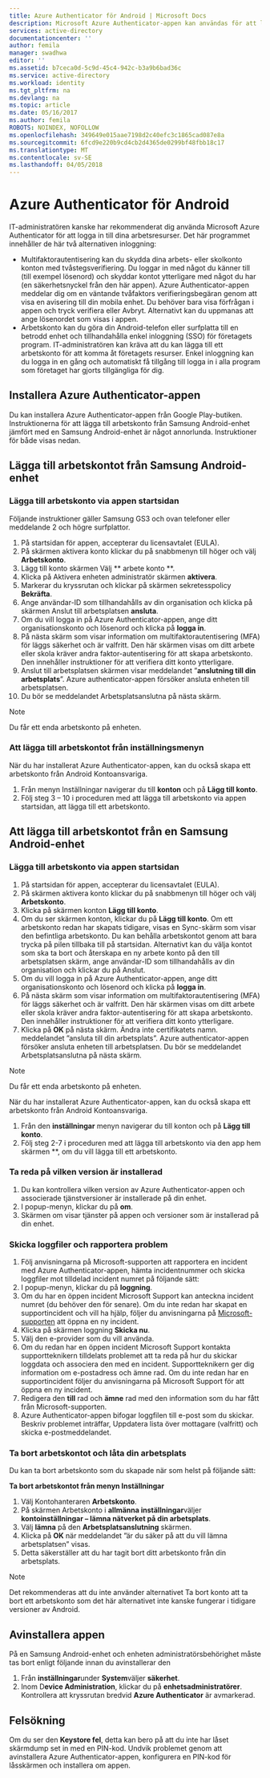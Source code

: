 ```yaml
---
title: Azure Authenticator för Android | Microsoft Docs
description: Microsoft Azure Authenticator-appen kan användas för att logga in till arbetsresurser. Azure Authenticator-appen meddelar dig om en väntande tvåfaktors verifieringsbegäran genom att visa en avisering till din mobila enhet.
services: active-directory
documentationcenter: ''
author: femila
manager: swadhwa
editor: ''
ms.assetid: b7ceca0d-5c9d-45c4-942c-b3a9b6bad36c
ms.service: active-directory
ms.workload: identity
ms.tgt_pltfrm: na
ms.devlang: na
ms.topic: article
ms.date: 05/16/2017
ms.author: femila
ROBOTS: NOINDEX, NOFOLLOW
ms.openlocfilehash: 349649e015aae7198d2c40efc3c1865cad087e8a
ms.sourcegitcommit: 6fcd9e220b9cd4cb2d4365de0299bf48fbb18c17
ms.translationtype: MT
ms.contentlocale: sv-SE
ms.lasthandoff: 04/05/2018
---
```

# <a name="azure-authenticator-for-android"></a>Azure Authenticator för Android
IT-administratören kanske har rekommenderat dig använda Microsoft Azure Authenticator för att logga in till dina arbetsresurser. Det här programmet innehåller de här två alternativen inloggning:

* Multifaktorautentisering kan du skydda dina arbets- eller skolkonto konton med tvåstegsverifiering. Du loggar in med något du känner till (till exempel lösenord) och skyddar kontot ytterligare med något du har (en säkerhetsnyckel från den här appen). Azure Authenticator-appen meddelar dig om en väntande tvåfaktors verifieringsbegäran genom att visa en avisering till din mobila enhet. Du behöver bara visa förfrågan i appen och tryck verifiera eller Avbryt. Alternativt kan du uppmanas att ange lösenordet som visas i appen.
* Arbetskonto kan du göra din Android-telefon eller surfplatta till en betrodd enhet och tillhandahålla enkel inloggning (SSO) för företagets program. IT-administratören kan kräva att du kan lägga till ett arbetskonto för att komma åt företagets resurser. Enkel inloggning kan du logga in en gång och automatiskt få tillgång till logga in i alla program som företaget har gjorts tillgängliga för dig.

## <a name="installing-the-azure-authenticator-app"></a>Installera Azure Authenticator-appen
Du kan installera Azure Authenticator-appen från Google Play-butiken.
Instruktionerna för att lägga till arbetskonto från Samsung Android-enhet jämfört med en Samsung Android-enhet är något annorlunda. Instruktioner för både visas nedan.

## <a name="adding-the-work-account-from-samsung-android-device"></a>Lägga till arbetskontot från Samsung Android-enhet
### <a name="adding-the-work-account-through-the-app-home-screen"></a>Lägga till arbetskonto via appen startsidan
Följande instruktioner gäller Samsung GS3 och ovan telefoner eller meddelande 2 och högre surfplattor.

1. På startsidan för appen, accepterar du licensavtalet (EULA).
2. På skärmen aktivera konto klickar du på snabbmenyn till höger och välj **Arbetskonto**.
3. Lägg till konto skärmen Välj ** arbete konto **.
4. Klicka på Aktivera enheten administratör skärmen **aktivera**.
5. Markerar du kryssrutan och klickar på skärmen sekretesspolicy **Bekräfta**.
6. Ange användar-ID som tillhandahålls av din organisation och klicka på skärmen Anslut till arbetsplatsen **ansluta**.
7. Om du vill logga in på Azure Authenticator-appen, ange ditt organisationskonto och lösenord och klicka på **logga in**.
8. På nästa skärm som visar information om multifaktorautentisering (MFA) för läggs säkerhet och är valfritt. Den här skärmen visas om ditt arbete eller skola kräver andra faktor-autentisering för att skapa arbetskonto. Den innehåller instruktioner för att verifiera ditt konto ytterligare.
9. Anslut till arbetsplatsen skärmen visar meddelandet ”**anslutning till din arbetsplats**”. Azure authenticator-appen försöker ansluta enheten till arbetsplatsen.
10. Du bör se meddelandet Arbetsplatsanslutna på nästa skärm.

> [!NOTE]
> Du får ett enda arbetskonto på enheten.
> 
> 

### <a name="adding-the-work-account-from-the-settings-menu"></a>Att lägga till arbetskontot från inställningsmenyn
När du har installerat Azure Authenticator-appen, kan du också skapa ett arbetskonto från Android Kontoansvariga.

1. Från menyn Inställningar navigerar du till **konton** och på **Lägg till konto**.
2. Följ steg 3 – 10 i proceduren med att lägga till arbetskonto via appen startsidan, att lägga till ett arbetskonto.

## <a name="adding-the-work-account-from-a-non-samsung-android-device"></a>Att lägga till arbetskontot från en Samsung Android-enhet
### <a name="adding-the-work-account-through-the-app-home-screen"></a>Lägga till arbetskonto via appen startsidan
1. På startsidan för appen, accepterar du licensavtalet (EULA).
2. På skärmen aktivera konto klickar du på snabbmenyn till höger och välj **Arbetskonto**.
3. Klicka på skärmen konton **Lägg till konto**.
4. Om du ser skärmen konton, klickar du på **Lägg till konto**. Om ett arbetskonto redan har skapats tidigare, visas en Sync-skärm som visar den befintliga arbetskonto. Du kan behålla arbetskontot genom att bara trycka på pilen tillbaka till på startsidan. Alternativt kan du välja kontot som ska ta bort och återskapa en ny arbete konto på den till arbetsplatsen skärm, ange användar-ID som tillhandahålls av din organisation och klickar du på Anslut.
5. Om du vill logga in på Azure Authenticator-appen, ange ditt organisationskonto och lösenord och klicka på **logga in**.
6. På nästa skärm som visar information om multifaktorautentisering (MFA) för läggs säkerhet och är valfritt. Den här skärmen visas om ditt arbete eller skola kräver andra faktor-autentisering för att skapa arbetskonto. Den innehåller instruktioner för att verifiera ditt konto ytterligare.
7. Klicka på **OK** på nästa skärm. Ändra inte certifikatets namn.
   meddelandet ”ansluta till din arbetsplats”. Azure authenticator-appen försöker ansluta enheten till arbetsplatsen.
   Du bör se meddelandet Arbetsplatsanslutna på nästa skärm.

> [!NOTE]
> Du får ett enda arbetskonto på enheten.
> 
> 

När du har installerat Azure Authenticator-appen, kan du också skapa ett arbetskonto från Android Kontoansvariga.

1. Från den **inställningar** menyn navigerar du till konton och på **Lägg till konto**.
2. Följ steg 2-7 i proceduren med att lägga till arbetskonto via den app hem skärmen **, om du vill lägga till ett arbetskonto.

### <a name="how-to-find-out-which-version-is-installed"></a>Ta reda på vilken version är installerad
1. Du kan kontrollera vilken version av Azure Authenticator-appen och associerade tjänstversioner är installerade på din enhet.
2. I popup-menyn, klickar du på **om**.
3. Skärmen om visar tjänster på appen och versioner som är installerad på din enhet.

### <a name="sending-log-files-to-report-issues"></a>Skicka loggfiler och rapportera problem
1. Följ anvisningarna på Microsoft-supporten att rapportera en incident med Azure Authenticator-appen, hämta incidentnummer och skicka loggfiler mot tilldelad incident numret på följande sätt:
2. I popup-menyn, klickar du på **loggning**.
3. Om du har en öppen incident Microsoft Support kan anteckna incident numret (du behöver den för senare). Om du inte redan har skapat en supportincident och vill ha hjälp, följer du anvisningarna på [Microsoft-supporten](https://support.microsoft.com/en-us/contactus) att öppna en ny incident.
4. Klicka på skärmen loggning **Skicka nu**.
5. Välj den e-provider som du vill använda.
6. Om du redan har en öppen incident Microsoft Support kontakta supportteknikern tilldelats problemet att ta reda på hur du skickar loggdata och associera den med en incident. Supportteknikern ger dig information om e-postadress och ämne rad. Om du inte redan har en supportincident följer du anvisningarna på Microsoft Support för att öppna en ny incident.
7. Redigera den **till** rad och **ämne** rad med den information som du har fått från Microsoft-supporten.
8. Azure Authenticator-appen bifogar loggfilen till e-post som du skickar. Beskriv problemet inträffar, Uppdatera lista över mottagare (valfritt) och skicka e-postmeddelandet.

### <a name="deleting-the-work-account-and-leaving-your-workplace"></a>Ta bort arbetskontot och låta din arbetsplats
Du kan ta bort arbetskonto som du skapade när som helst på följande sätt:

**Ta bort arbetskontot från menyn Inställningar**

1. Välj Kontohanteraren **Arbetskonto**.
2. På skärmen Arbetskonto i **allmänna inställningar**väljer **kontoinställningar – lämna nätverket på din arbetsplats**.
3. Välj **lämna** på den **Arbetsplatsanslutning** skärmen.
4. Klicka på **OK** när meddelandet ”är du säker på att du vill lämna arbetsplatsen” visas.
5. Detta säkerställer att du har tagit bort ditt arbetskonto från din arbetsplats.

> [!NOTE]
> Det rekommenderas att du inte använder alternativet Ta bort konto att ta bort ett arbetskonto som det här alternativet inte kanske fungerar i tidigare versioner av Android.
> 
> 

## <a name="uninstalling-the-app"></a>Avinstallera appen
På en Samsung Android-enhet och enheten administratörsbehörighet måste tas bort enligt följande innan du avinstallerar den 

1. Från **inställningar**under **System**väljer **säkerhet**.
2. Inom D**evice Administration**, klickar du på **enhetsadministratörer**. Kontrollera att kryssrutan bredvid **Azure Authenticator** är avmarkerad.

## <a name="troubleshooting"></a>Felsökning
Om du ser den **Keystore fel**, detta kan bero på att du inte har låset skärmdump set in med en PIN-kod. Undvik problemet genom att avinstallera Azure Authenticator-appen, konfigurera en PIN-kod för låsskärmen och installera om appen.

